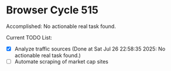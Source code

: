 # Browser Cycle 515

Accomplished: No actionable real task found.

Current TODO List:

- [x] Analyze traffic sources  (Done at Sat Jul 26 22:58:35 2025: No actionable real task found.)
- [ ] Automate scraping of market cap sites